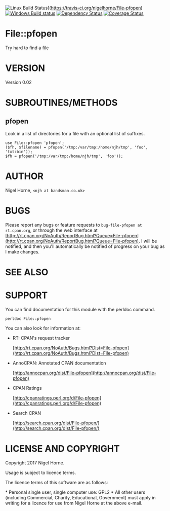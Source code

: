 ![Linux Build Status](https://travis-ci.org/nigelhorne/File-pfopen.svg?branch=master)](https://travis-ci.org/nigelhorne/File-pfopen)
[![Windows Build status](https://ci.appveyor.com/api/projects/status/1t1yhvagx00c2qi8?svg=true)](https://ci.appveyor.com/project/nigelhorne/cgi-info)
[![Dependency Status](https://dependencyci.com/github/nigelhorne/File-pfopen/badge)](https://dependencyci.com/github/nigelhorne/File-pfopen)
[![Coverage Status](https://coveralls.io/repos/github/nigelhorne/File-pfopen/badge.svg?branch=master)](https://coveralls.io/github/nigelhorne/File-pfopen?branch=master)

# File::pfopen

Try hard to find a file

# VERSION

Version 0.02

# SUBROUTINES/METHODS

## pfopen

Look in a list of directories for a file with an optional list of suffixes.

    use File::pfopen 'pfopen';
    ($fh, $filename) = pfopen('/tmp:/var/tmp:/home/njh/tmp', 'foo', 'txt:bin'));
    $fh = pfopen('/tmp:/var/tmp:/home/njh/tmp', 'foo'));

# AUTHOR

Nigel Horne, `<njh at bandsman.co.uk>`

# BUGS

Please report any bugs or feature requests to `bug-file-pfopen at rt.cpan.org`,
or through the web interface at
[http://rt.cpan.org/NoAuth/ReportBug.html?Queue=File-pfopen](http://rt.cpan.org/NoAuth/ReportBug.html?Queue=File-pfopen).
I will be notified, and then you'll
automatically be notified of progress on your bug as I make changes.

# SEE ALSO

# SUPPORT

You can find documentation for this module with the perldoc command.

    perldoc File::pfopen

You can also look for information at:

- RT: CPAN's request tracker

    [http://rt.cpan.org/NoAuth/Bugs.html?Dist=File-pfopen](http://rt.cpan.org/NoAuth/Bugs.html?Dist=File-pfopen)

- AnnoCPAN: Annotated CPAN documentation

    [http://annocpan.org/dist/File-pfopen](http://annocpan.org/dist/File-pfopen)

- CPAN Ratings

    [http://cpanratings.perl.org/d/File-pfopen](http://cpanratings.perl.org/d/File-pfopen)

- Search CPAN

    [http://search.cpan.org/dist/File-pfopen/](http://search.cpan.org/dist/File-pfopen/)

# LICENSE AND COPYRIGHT

Copyright 2017 Nigel Horne.

Usage is subject to licence terms.

The licence terms of this software are as follows:

\* Personal single user, single computer use: GPL2
\* All other users (including Commercial, Charity, Educational, Government)
  must apply in writing for a licence for use from Nigel Horne at the
  above e-mail.
